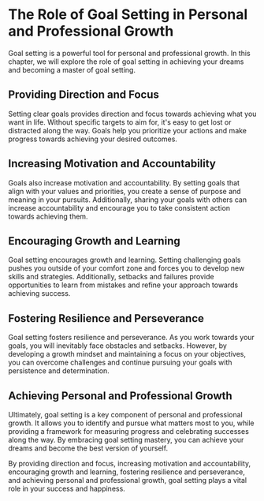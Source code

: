 The Role of Goal Setting in Personal and Professional Growth
======================================================================================================

Goal setting is a powerful tool for personal and professional growth. In this chapter, we will explore the role of goal setting in achieving your dreams and becoming a master of goal setting.

Providing Direction and Focus
-----------------------------

Setting clear goals provides direction and focus towards achieving what you want in life. Without specific targets to aim for, it's easy to get lost or distracted along the way. Goals help you prioritize your actions and make progress towards achieving your desired outcomes.

Increasing Motivation and Accountability
----------------------------------------

Goals also increase motivation and accountability. By setting goals that align with your values and priorities, you create a sense of purpose and meaning in your pursuits. Additionally, sharing your goals with others can increase accountability and encourage you to take consistent action towards achieving them.

Encouraging Growth and Learning
-------------------------------

Goal setting encourages growth and learning. Setting challenging goals pushes you outside of your comfort zone and forces you to develop new skills and strategies. Additionally, setbacks and failures provide opportunities to learn from mistakes and refine your approach towards achieving success.

Fostering Resilience and Perseverance
-------------------------------------

Goal setting fosters resilience and perseverance. As you work towards your goals, you will inevitably face obstacles and setbacks. However, by developing a growth mindset and maintaining a focus on your objectives, you can overcome challenges and continue pursuing your goals with persistence and determination.

Achieving Personal and Professional Growth
------------------------------------------

Ultimately, goal setting is a key component of personal and professional growth. It allows you to identify and pursue what matters most to you, while providing a framework for measuring progress and celebrating successes along the way. By embracing goal setting mastery, you can achieve your dreams and become the best version of yourself.

By providing direction and focus, increasing motivation and accountability, encouraging growth and learning, fostering resilience and perseverance, and achieving personal and professional growth, goal setting plays a vital role in your success and happiness.
